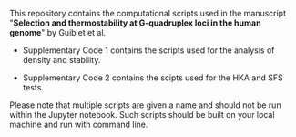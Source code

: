 This repository contains the computational scripts used in the manuscript "**Selection and thermostability at G-quadruplex loci in the human genome**" by Guiblet et al.

- Supplementary Code 1 contains the scripts used for the analysis of density and stability.

- Supplementary Code 2 contains the scipts used for the HKA and SFS tests.

Please note that multiple scripts are given a name and should not be run within the Jupyter notebook. Such scripts should be built on your local machine and run with command line.
